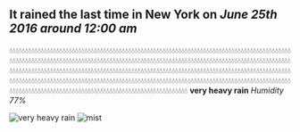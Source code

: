 ## It rained the last time in New York on *June 25th 2016 around 12:00 am*
💧💧💧💧💧💧💧💧💧💧💧💧💧💧💧💧💧💧💧💧💧💧💧💧💧💧💧💧💧💧💧💧💧💧💧💧💧💧💧💧💧💧💧💧💧💧💧💧💧💧💧💧💧💧💧💧💧💧💧💧💧💧💧💧💧💧💧💧💧💧💧💧💧💧💧💧💧💧💧💧💧💧💧💧💧💧💧💧💧💧💧💧💧💧💧💧💧💧💧💧💧💧💧💧💧💧💧💧💧💧💧💧💧💧💧💧💧💧💧💧💧💧💧💧💧💧💧💧💧💧💧💧💧💧💧💧💧💧💧💧💧💧💧💧💧💧💧💧💧💧💧💧💧💧💧💧💧💧💧💧💧💧💧💧💧💧💧💧💧💧💧💧💧💧💧💧💧💧💧💧💧💧💧💧💧💧💧💧💧💧💧💧💧💧💧💧💧💧💧💧💧💧💧💧💧💧💧💧💧💧💧💧💧💧💧💧💧💧💧💧💧💧💧💧💧💧💧💧💧💧💧💧💧💧💧💧💧💧💧💧💧💧💧💧💧💧💧💧💧💧💧💧💧💧💧💧💧💧💧💧💧💧💧💧💧💧💧💧💧💧💧💧💧💧💧💧💧💧💧💧💧💧💧💧💧💧💧💧💧💧💧💧💧💧💧💧💧💧💧💧💧💧💧💧💧💧💧💧💧💧💧💧💧💧💧💧💧💧💧💧💧💧💧💧💧💧💧💧💧💧💧💧💧💧💧💧💧💧💧💧💧💧💧💧💧💧💧💧💧💧💧💧💧💧💧💧💧💧💧💧💧💧💧💧💧💧💧💧💧💧💧💧💧💧💧💧💧💧💧💧💧💧💧💧💧💧💧💧💧💧💧💧💧💧💧💧💧💧💧💧💧💧💧💧💧💧💧💧💧💧💧💧💧💧💧💧💧  **very heavy rain** *Humidity 77%*

![very heavy rain](http://openweathermap.org/img/w/10n.png) ![mist](http://openweathermap.org/img/w/50n.png)
